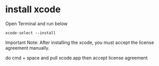 # install xcode

Open Terminal and run below
```
xcode-select --install
```

Important Note:
After installing the xcode, you must accept the license agreement manually.

do cmd + space and pull xcode.app then accept license agreement